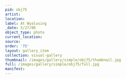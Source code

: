 ```yaml
---
pid: obj75
artist: 
location: 
label: At Wyalusing
_date: 5/27/06
object_type: photo
current_location: 
source: 
order: '75'
layout: gallery_item
collection: visual-gallery
thumbnail: /images/gallery/simple/obj75/thumbnail.jpg
full: /images/gallery/simple/obj75/full.jpg
manifest: 
---
```

